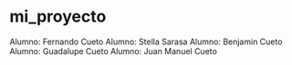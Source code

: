# mi_proyecto
Alumno: Fernando Cueto
Alumno: Stella Sarasa
Alumno: Benjamin Cueto
Alumno: Guadalupe Cueto
Alumno: Juan Manuel Cueto